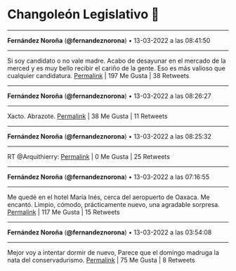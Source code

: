 # Changoleón Legislativo 🙈
*****
**Fernández Noroña** (**@fernandeznorona**) • 13-03-2022 a las 08:41:50
*****
Si soy candidato o no vale madre. Acabo de desayunar en el mercado de la merced y es muy bello recibir el cariño de la gente. Eso es más valioso que cualquier candidatura.
[Permalink](https://twitter.com/fernandeznorona/status/1503048700184219652) | 197 Me Gusta | 38 Retweets
*****
**Fernández Noroña** (**@fernandeznorona**) • 13-03-2022 a las 08:26:27
*****
Xacto. Abrazote.
[Permalink](https://twitter.com/fernandeznorona/status/1503044830548701190) | 38 Me Gusta | 11 Retweets
*****
**Fernández Noroña** (**@fernandeznorona**) • 13-03-2022 a las 08:25:32
*****
RT @Arquithierry:
[Permalink](https://twitter.com/fernandeznorona/status/1503044599987810317) | 0 Me Gusta | 25 Retweets
*****
**Fernández Noroña** (**@fernandeznorona**) • 13-03-2022 a las 07:16:55
*****
Me quedé en el hotel María Inés, cerca del aeropuerto de Oaxaca. Me encantó. Limpio, cómodo, prácticamente nuevo, una agradable sorpresa.
[Permalink](https://twitter.com/fernandeznorona/status/1503027333527183366) | 117 Me Gusta | 15 Retweets
*****
**Fernández Noroña** (**@fernandeznorona**) • 13-03-2022 a las 03:54:08
*****
Mejor voy a intentar dormir de nuevo, Parece que el domingo madruga la nata del conservadurismo.
[Permalink](https://twitter.com/fernandeznorona/status/1502976301778583555) | 75 Me Gusta | 8 Retweets